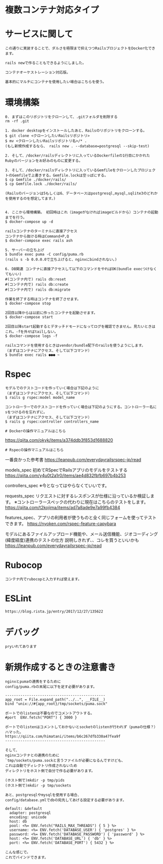 # 複数コンテナ対応タイプ

# サービスに関して

```
この通りに実装することで、ダルさを極限まで抑えつつRailsプロジェクトをDocker化できます。

rails newで作ることもできるようにしました。

コンテナオーケストレーション対応版。

基本的にマルチにコンテナを使用したい場合はこちらを使う。

```

# 環境構築

```
0. まずはこのリポジトリをクローンして、.gitフォルダを削除する
rm -rf .git

1. docker desktopをインストールしたあと、Railsのリポジトリをクローンする。
$ git clone <クローンしたいRailsリポジトリ>
$ mv <クローンしたいRailsリポジトリ名>/* .
(もし新規作成するなら、 rails new . --database=postgresql --skip-test)

2. そして、/docker/railsディレクトリに入っているDockerfileの1行目にかかれたRubyのバージョンをお好みのものに変更する。

3. そして、/docker/railsディレクトリに入っているGemfileをクローンしたプロジェクトのGemfileで上書きする。Gemfile.lockは空っぽにする。
$ cp Gemfile ./docker/rails/
$ cp Gemfile.lock ./docker/rails/

(Railsのバージョンは5もしくは6、データベースはpostgresql,mysql,sqlite3のどれかを使用するのを想定してます。)


4. ここから環境構築。　初回時はこれ（imageがなければimageビルドから）コンテナの起動までを行う。
$ docker-compose up -d

railsコンテナのターミナルに直接アクセス
コンテナから抜ける時はCommand+P,Q
$ docker-compose exec rails ash

5. サーバーの立ち上げ
$ bundle exec puma -C config/puma.rb
(rails s -b 0.0.0.0で立ち上げると、nginxにbindされない。)

6. DB関連 コンテナに直接アクセスして以下のコマンドをやればOK(bundle execつけなくてもいい)
#(コンテナ内で) rails db:reset
#(コンテナ内で) rails db:create
#(コンテナ内で) rails db:migrate

作業を終了する時はコンテナを終了させます。
$ docker-compose stop

2回目以降からは以前に作ったコンテナを起動させます。
$ docker-compose start

2回目以降start起動するとデタッチドモードになってログを確認できません。見たいときはこれ。-fを外せばtailしない。
$ docker-compose logs -f

railsコマンドを使用するときはvendor/bundle配下のrailsを使うようにします。
（まずはコンテナにアクセス、そして以下コマンド）
$ bundle exec rails ●●● ~
```

# Rspec
```
モデルでのテストコードを作っていく場合は下記のように
（まずはコンテナにアクセス、そして以下コマンド）
$ rails g rspec:model model_name

コントローラーでのテストコードを作っていく場合は下記のようにする。コントローラー名にsをつけるのを忘れずに。
（まずはコンテナにアクセス、そして以下コマンド）
$ rails g rspec:controller controllers_name
```

```
# Dockerの操作マニュアルはこちら
```
https://qiita.com/okyk/items/a374ddb3f853d1688820
```
# Rspecの操作マニュアルはこちら
```
一番良かった参考書
https://leanpub.com/everydayrailsrspec-jp/read

models_spec 初めてRSpecでRailsアプリのモデルをテストする
https://qiita.com/y4u0t2a1r0/items/ae4d832fbfb697b4b253

controllers_spec
※今となってはやらなくていいです。

requests_spec リクエストに対するレスポンスが仕様に沿っているか検証します。
※コントローラースペックの代わりに現在はこちらのテストをします。
https://qiita.com/t2kojima/items/ad7a8ade9e7a99fb4384

features_spec、アプリの利用者が使うものと全く同じフォームを使ってテストできます。
https://nyoken.com/rspec-feature-capybara

モデルにあるファイルアップロード機能や、メール送信機能、ジオコーディング(緯度経度)連携のテストの仕方
説明しきれず、、コレを買うといいかも
https://leanpub.com/everydayrailsrspec-jp/read

# Rubocop
```
コンテナ内でrubocopと入力すれば使えます。
```

# ESLint
```
https://blog.rista.jp/entry/2017/12/27/135622
```
# デバッグ
```
pryいれてあります
```

# 新規作成するときの注意書き

```
nginxとpumaの連携をするために
config/puma.rbの末尾に以下を足す必要があります。

----------------------------------------------
app_root = File.expand_path("../..", __FILE__)
bind "unix://#{app_root}/tmp/sockets/puma.sock"

ポートでのlistenは不要なのでコメントアウトする。
#port  ENV.fetch("PORT") { 3000 }

ポートでのlistenはコメントしておかないとsocketのlistenが行われず（pumaの仕様？）ハマった。
https://qiita.com/himatani/items/b6c267dfb330a47fea9f
----------------------------------------------

そして、
nginxコンテナとの連携のために
`tmp/sockets/puma.sockと言うファイルが必要になるんですけども、
これは自動でディレクトリ作成されないため
ディレクトリをホスト側で自分で作る必要があります。

(ホスト側で)mkdir -p tmp/pids
(ホスト側で)mkdir -p tmp/sockets

あと、postgresqlやmysqlを使用する場合、
config/database.ymlでdbの宛先してあげる設定する必要があります。

default: &default
  adapter: postgresql
  encoding: unicode
  host: db
  pool: <%= ENV.fetch("RAILS_MAX_THREADS") { 5 } %>
  username: <%= ENV.fetch('DATABASE_USER') { 'postgres' } %>
  password: <%= ENV.fetch('DATABASE_PASSWORD') { 'password' } %>
  host: <%= ENV.fetch('DATABASE_URL') { 'db' } %>
  port: <%= ENV.fetch('DATABASE_PORT') { 5432 } %>

こんな感じで。
これでバインドできます。
```
